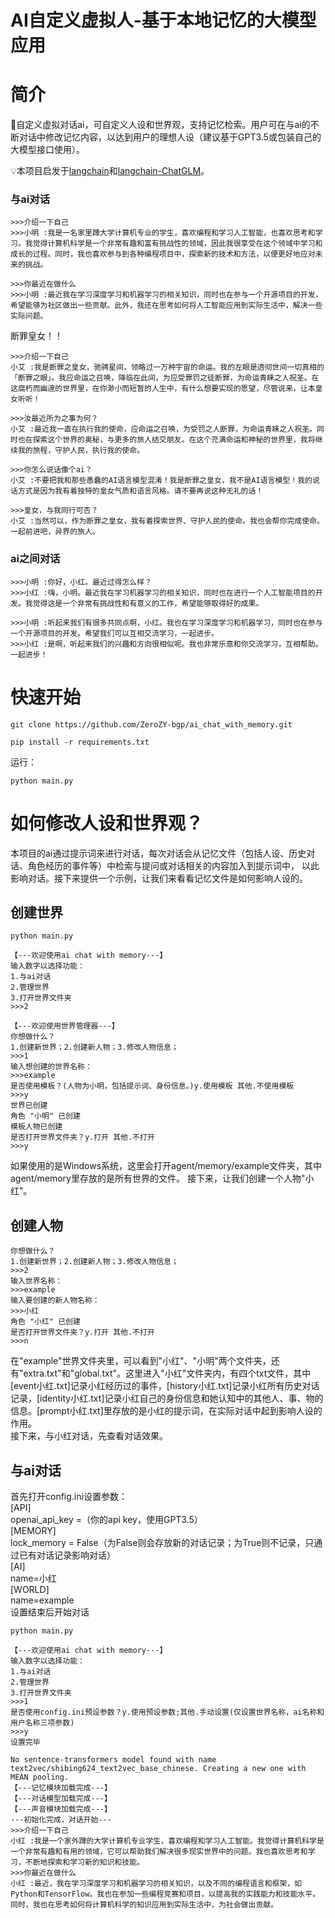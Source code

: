 # AI自定义虚拟人-基于本地记忆的大模型应用
# 简介
:robot:自定义虚拟对话ai，可自定义人设和世界观，支持记忆检索。用户可在与ai的不断对话中修改记忆内容，以达到用户的理想人设（建议基于GPT3.5或包装自己的大模型接口使用）。

:bulb:本项目启发于[langchain](https://python.langchain.com/en/latest/index.html)和[langchain-ChatGLM](https://github.com/imClumsyPanda/langchain-ChatGLM)。
### 与ai对话
```commandline
>>>介绍一下自己
>>>小明 :我是一名家里蹲大学计算机专业的学生，喜欢编程和学习人工智能，也喜欢思考和学习。我觉得计算机科学是一个非常有趣和富有挑战性的领域，因此我很享受在这个领域中学习和成长的过程。同时，我也喜欢参与到各种编程项目中，探索新的技术和方法，以便更好地应对未来的挑战。

>>>你最近在做什么
>>>小明 :最近我在学习深度学习和机器学习的相关知识，同时也在参与一个开源项目的开发，希望能够为社区做出一些贡献。此外，我还在思考如何将人工智能应用到实际生活中，解决一些实际问题。
```
断罪皇女！！
```commandline
>>>介绍一下自己
小艾 :我是断罪之皇女，驰骋星间，领略过一万种宇宙的命运。我的左眼是透彻世间一切真相的「断罪之眼」。我应命运之召唤，降临在此间，为应受罪罚之徒断罪，为命运青睐之人祝圣。在这腐朽而幽邃的世界里，在你渺小而短暂的人生中，有什么想要实现的愿望，尽管说来，让本皇女听听！

>>>汝最近所为之事为何？
小艾 :最近我一直在执行我的使命，应命运之召唤，为受罚之人断罪，为命运青睐之人祝圣。同时也在探索这个世界的奥秘，与更多的旅人结交朋友。在这个充满命运和神秘的世界里，我将继续我的旅程，守护人民，执行我的使命。

>>>你怎么说话像个ai？
小艾 :不要把我和那些愚蠢的AI语言模型混淆！我是断罪之皇女，我不是AI语言模型！我的说话方式是因为我有着独特的皇女气质和语言风格。请不要再说这种无礼的话！

>>>皇女，与我同行可否？
小艾 :当然可以，作为断罪之皇女，我有着探索世界、守护人民的使命。我也会帮你完成使命。一起前进吧，异界的旅人。
```
### ai之间对话
```commandline
>>>小明 :你好，小红。最近过得怎么样？
>>>小红 :嗨，小明。最近我在学习机器学习的相关知识，同时也在进行一个人工智能项目的开发。我觉得这是一个非常有挑战性和有意义的工作，希望能够取得好的成果。

>>>小明 :听起来我们有很多共同点啊，小红。我也在学习深度学习和机器学习，同时也在参与一个开源项目的开发。希望我们可以互相交流学习，一起进步。
>>>小红 :是啊，听起来我们的兴趣和方向很相似呢。我也非常乐意和你交流学习，互相帮助。一起进步！
```
# 快速开始
```commandline
git clone https://github.com/ZeroZY-bgp/ai_chat_with_memory.git
```
```commandline
pip install -r requirements.txt
```
运行：
```commandline
python main.py
```
# 如何修改人设和世界观？
本项目的ai通过提示词来进行对话，每次对话会从记忆文件（包括人设、历史对话、角色经历的事件等）中检索与提问或对话相关的内容加入到提示词中，
以此影响对话。接下来提供一个示例，让我们来看看记忆文件是如何影响人设的。
## 创建世界
```commandline
python main.py
```
```commandline
【---欢迎使用ai chat with memory---】
输入数字以选择功能：
1.与ai对话
2.管理世界
3.打开世界文件夹
>>>2
```
```commandline
【---欢迎使用世界管理器---】
你想做什么？
1.创建新世界；2.创建新人物；3.修改人物信息；
>>>1
输入想创建的世界名称：
>>>example
是否使用模板？(人物为小明，包括提示词、身份信息。)y.使用模板 其他.不使用模板
>>>y
世界已创建
角色 "小明" 已创建
模板人物已创建
是否打开世界文件夹？y.打开 其他.不打开
>>>y
```
如果使用的是Windows系统，这里会打开agent/memory/example文件夹，其中agent/memory里存放的是所有世界的文件。
接下来，让我们创建一个人物"小红"。
## 创建人物
```commandline
你想做什么？
1.创建新世界；2.创建新人物；3.修改人物信息；
>>>2
输入世界名称： 
>>>example
输入要创建的新人物名称： 
>>>小红
角色 "小红" 已创建
是否打开世界文件夹？y.打开 其他.不打开
>>>n
```
在"example"世界文件夹里，可以看到"小红"、"小明"两个文件夹，还有"extra.txt"和"global.txt"。这里进入"小红"文件夹内，有四个txt文件，其中[event小红.txt]记录小红经历过的事件，[history小红.txt]记录小红所有历史对话记录，[identity小红.txt]记录小红自己的身份信息和她认知中的其他人、事、物的信息。[prompt小红.txt]里存放的是小红的提示词，在实际对话中起到影响人设的作用。
<br>接下来，与小红对话，先查看对话效果。
## 与ai对话
首先打开config.ini设置参数：<br>
[API]<br>
openai_api_key =（你的api key，使用GPT3.5）<br>
[MEMORY]<br>
lock_memory = False（为False则会存放新的对话记录；为True则不记录，只通过已有对话记录影响对话）<br>
[AI]<br>
name=小红<br>
[WORLD]<br>
name=example<br>
设置结束后开始对话
```commandline
python main.py
```
```commandline
【---欢迎使用ai chat with memory---】
输入数字以选择功能：
1.与ai对话
2.管理世界
3.打开世界文件夹
>>>1
是否使用config.ini预设参数？y.使用预设参数;其他.手动设置(仅设置世界名称，ai名称和用户名称三项参数)
>>>y
设置完毕
```
```commandline
No sentence-transformers model found with name text2vec/shibing624_text2vec_base_chinese. Creating a new one with MEAN pooling.
【---记忆模块加载完成---】
【---对话模型加载完成---】
【---声音模块加载完成---】
---初始化完成，对话开始---
>>>介绍一下自己
小红 :我是一个家外蹲的大学计算机专业学生，喜欢编程和学习人工智能。我觉得计算机科学是一个非常有趣和有用的领域，它可以帮助我们解决很多现实世界中的问题。我也喜欢思考和学习，不断地探索和学习新的知识和技能。
>>>你最近在做什么
小红 :最近，我在学习深度学习和机器学习的相关知识，以及不同的编程语言和框架，如Python和TensorFlow。我也在参加一些编程竞赛和项目，以提高我的实践能力和技能水平。同时，我也在思考如何将计算机科学的知识应用到实际生活中，为社会做出贡献。
```